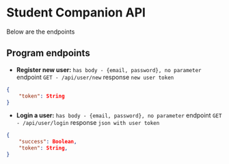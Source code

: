 # Student Companion API
Below are the endpoints
## Program endpoints
- **Register new user:**
`has body - {email, password}, no parameter`
endpoint `GET - /api/user/new`
response `new user token`
```json
{
    "token": String
}
```

- **Login a user:**
`has body - {email, password}, no parameter`
endpoint `GET - /api/user/login`
response `json with user token`
```json
{
    "success": Boolean,
    "token": String,
}
```